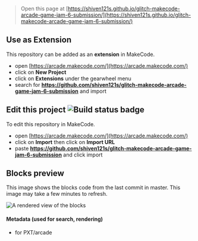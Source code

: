  


> Open this page at [https://shiven121s.github.io/glitch-makecode-arcade-game-jam-6-submission/](https://shiven121s.github.io/glitch-makecode-arcade-game-jam-6-submission/)

## Use as Extension

This repository can be added as an **extension** in MakeCode.

* open [https://arcade.makecode.com/](https://arcade.makecode.com/)
* click on **New Project**
* click on **Extensions** under the gearwheel menu
* search for **https://github.com/shiven121s/glitch-makecode-arcade-game-jam-6-submission** and import

## Edit this project ![Build status badge](https://github.com/shiven121s/glitch-makecode-arcade-game-jam-6-submission/workflows/MakeCode/badge.svg)

To edit this repository in MakeCode.

* open [https://arcade.makecode.com/](https://arcade.makecode.com/)
* click on **Import** then click on **Import URL**
* paste **https://github.com/shiven121s/glitch-makecode-arcade-game-jam-6-submission** and click import

## Blocks preview

This image shows the blocks code from the last commit in master.
This image may take a few minutes to refresh.

![A rendered view of the blocks](https://github.com/shiven121s/glitch-makecode-arcade-game-jam-6-submission/raw/master/.github/makecode/blocks.png)

#### Metadata (used for search, rendering)

* for PXT/arcade
<script src="https://makecode.com/gh-pages-embed.js"></script><script>makeCodeRender("{{ site.makecode.home_url }}", "{{ site.github.owner_name }}/{{ site.github.repository_name }}");</script>

